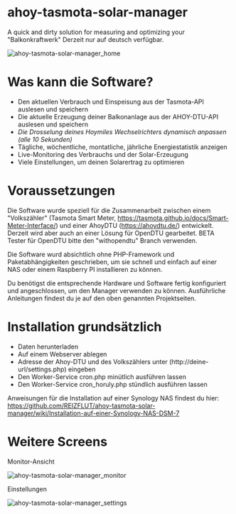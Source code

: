 # ahoy-tasmota-solar-manager
A quick and dirty solution for measuring and optimizing your "Balkonkraftwerk"
Derzeit nur auf deutsch verfügbar.

![ahoy-tasmota-solar-manager_home](https://github.com/REIZFLUT/ahoy-tasmota-solar-manager/assets/15573287/5a1e459d-f69e-489a-a90c-a2f4d6c728f0)

# Was kann die Software?
- Den aktuellen Verbrauch und Einspeisung aus der Tasmota-API auslesen und speichern
- Die aktuelle Erzeugung deiner Balkonanlage aus der AHOY-DTU-API auslesen und speichern
- *Die Drosselung deines Hoymiles Wechselrichters dynamisch anpassen (alle 10 Sekunden)*
- Tägliche, wöchentliche, montatliche, jährliche Energiestatistik anzeigen
- Live-Monitoring des Verbrauchs und der Solar-Erzeugung
- Viele Einstellungen, um deinen Solarertrag zu optimieren


# Voraussetzungen
Die Software wurde speziell für die Zusammenarbeit zwischen einem "Volkszähler"
(Tasmota Smart Meter, https://tasmota.github.io/docs/Smart-Meter-Interface/) und 
einer AhoyDTU (https://ahoydtu.de/) entwickelt. Derzeit wird aber auch an einer Lösung für OpenDTU gearbeitet. 
BETA Tester für OpenDTU bitte den "withopendtu" Branch verwenden.

Die Software wurd absichtlich ohne PHP-Framework und Paketabhängigkeiten geschrieben, 
um sie schnell und einfach auf einer NAS oder einem Raspberry PI installieren zu können.

Du benötigst die entsprechende Hardware und Software fertig konfiguriert und angeschlossen, 
um den Manager verwenden zu können. Ausführliche Anleitungen findest du je auf den oben genannten Projektseiten.

# Installation grundsätzlich
- Daten herunterladen
- Auf einem Webserver ablegen
- Adresse der Ahoy-DTU und des Volkszählers unter (http://deine-url/settings.php) eingeben
- Den Worker-Service cron.php minütlich ausführen lassen
- Den Worker-Service cron_horuly.php stündlich ausführen lassen

Anweisungen für die Installation auf einer Synology NAS findest du hier:
https://github.com/REIZFLUT/ahoy-tasmota-solar-manager/wiki/Installation-auf-einer-Synology-NAS-DSM-7

# Weitere Screens

Monitor-Ansicht

![ahoy-tasmota-solar-manager_monitor](https://github.com/REIZFLUT/ahoy-tasmota-solar-manager/assets/15573287/a11f5ce1-861d-4f84-8634-6c8dfdfea924)

Einstellungen

![ahoy-tasmota-solar-manager_settings](https://github.com/REIZFLUT/ahoy-tasmota-solar-manager/assets/15573287/74d9d170-3dbd-4a59-a0fd-99c266ce6913)

